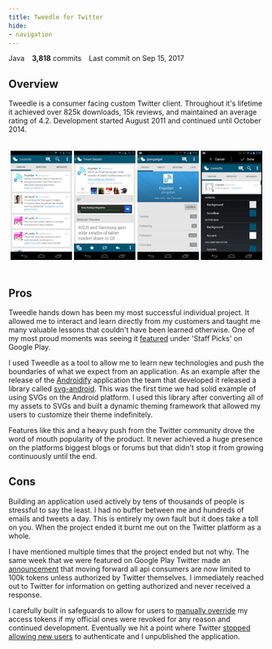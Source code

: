 ```yaml
---
title: Tweedle for Twitter
hide:
- navigation
---
```

<span class="repo-language-color" style="background-color: #b07219"></span> Java &ensp; **3,818** commits &ensp; <span style="white-space: nowrap">Last commit on Sep 15, 2017</span>
## Overview
Tweedle is a consumer facing custom Twitter client. Throughout it's lifetime it achieved over 825k downloads, 15k reviews, and maintained an average rating of 4.2. Development started August 2011 and continued until October 2014.

<p align="center" style="padding-top:20px;padding-bottom:20px;">
  <img src="/assets/images/tweedle/image1.png" width="24%" />
  <img src="/assets/images/tweedle/image2.png" width="24%" />
  <img src="/assets/images/tweedle/image3.png" width="24%" />
  <img src="/assets/images/tweedle/image4.png" width="24%" />
</p>

## Pros
Tweedle hands down has been my most successful individual project. It allowed me to interact and learn directly from my customers and taught me many valuable lessons that couldn't have been learned otherwise. One of my most proud moments was seeing it [featured](https://twitter.com/HandlerExploit/status/236522655845593088) under 'Staff Picks' on Google Play.

I used Tweedle as a tool to allow me to learn new technologies and push the boundaries of what we expect from an application. As an example after the release of the [Androidify](https://play.google.com/store/apps/details?id=com.google.android.apps.androidify) application the team that developed it released a library called [svg-android](https://code.google.com/archive/p/svg-android/). This was the first time we had solid example of using SVGs on the Android platform. I used this library after converting all of my assets to SVGs and built a dynamic theming framework that allowed my users to customize their theme indefinitely.

Features like this and a heavy push from the Twitter community drove the word of mouth popularity of the product. It never achieved a huge presence on the platforms biggest blogs or forums but that didn't stop it from growing continuously until the end.

## Cons
Building an application used actively by tens of thousands of people is stressful to say the least. I had no buffer between me and hundreds of emails and tweets a day. This is entirely my own fault but it does take a toll on you. When the project ended it burnt me out on the Twitter platform as a whole.

I have mentioned multiple times that the project ended but not why. The same week that we were featured on Google Play Twitter made an [announcement](https://developer.twitter.com/en/developer-terms/policy.html) that moving forward all api consumers are now limited to 100k tokens unless authorized by Twitter themselves. I immediately reached out to Twitter for information on getting authorized and never received a response.

I carefully built in safeguards to allow for users to [manually override](https://twitter.com/HandlerExploit/status/382012922211209216) my access tokens if my official ones were revoked for any reason and continued development. Eventually we hit a point where Twitter [stopped allowing new users](https://twitter.com/HandlerExploit/status/523453757863231488) to authenticate and I unpublished the application.
